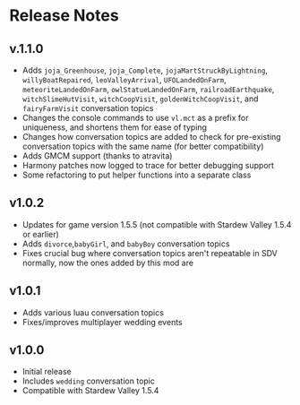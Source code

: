 # Release Notes

## v.1.1.0
- Adds ``joja_Greenhouse``, ``joja_Complete``, ``jojaMartStruckByLightning``, ``willyBoatRepaired``, ``leoValleyArrival``, ``UFOLandedOnFarm``, ``meteoriteLandedOnFarm``, ``owlStatueLandedOnFarm``, ``railroadEarthquake``, ``witchSlimeHutVisit``, ``witchCoopVisit``, ``goldenWitchCoopVisit``, and ``fairyFarmVisit`` conversation topics
- Changes the console commands to use ``vl.mct`` as a prefix for uniqueness, and shortens them for ease of typing
- Changes how conversation topics are added to check for pre-existing conversation topics with the same name (for better compatibility)
- Adds GMCM support (thanks to atravita)
- Harmony patches now logged to trace for better debugging support
- Some refactoring to put helper functions into a separate class

## v1.0.2
- Updates for game version 1.5.5 (not compatible with Stardew Valley 1.5.4 or earlier)
- Adds ``divorce``,``babyGirl``, and ``babyBoy`` conversation topics
- Fixes crucial bug where conversation topics aren't repeatable in SDV normally, now the ones added by this mod are

## v1.0.1
- Adds various luau conversation topics
- Fixes/improves multiplayer wedding events

## v1.0.0
- Initial release
- Includes ``wedding`` conversation topic
- Compatible with Stardew Valley 1.5.4

